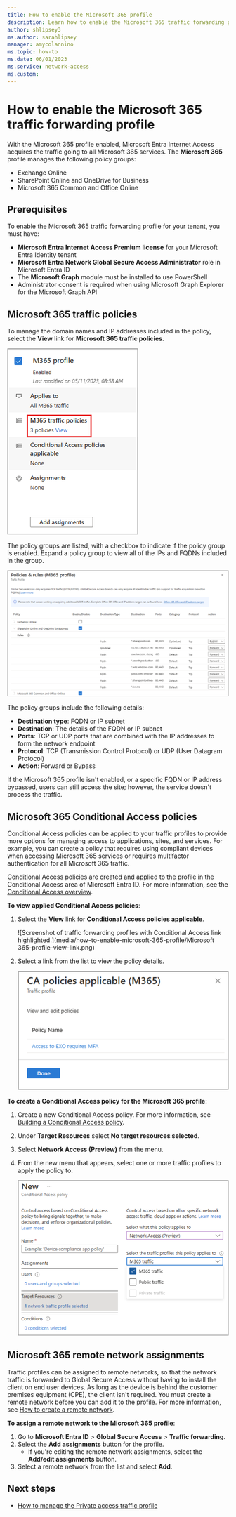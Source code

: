 ```yaml
---
title: How to enable the Microsoft 365 profile
description: Learn how to enable the Microsoft 365 traffic forwarding profile for Global Secure Access.
author: shlipsey3
ms.author: sarahlipsey
manager: amycolannino
ms.topic: how-to
ms.date: 06/01/2023
ms.service: network-access
ms.custom: 
---
```

# How to enable the Microsoft 365 traffic forwarding profile

With the Microsoft 365 profile enabled, Microsoft Entra Internet Access acquires the traffic going to all Microsoft 365 services. The **Microsoft 365** profile manages the following policy groups:

- Exchange Online
- SharePoint Online and OneDrive for Business
- Microsoft 365 Common and Office Online

## Prerequisites

To enable the Microsoft 365 traffic forwarding profile for your tenant, you must have:

- **Microsoft Entra Internet Access Premium license** for your Microsoft Entra Identity tenant
- **Microsoft Entra Network Global Secure Access Administrator** role in Microsoft Entra ID
- The **Microsoft Graph** module must be installed to use PowerShell
- Administrator consent is required when using Microsoft Graph Explorer for the Microsoft Graph API

## Microsoft 365 traffic policies

To manage the domain names and IP addresses included in the policy, select the **View** link for **Microsoft 365 traffic policies**. 

![Screenshot of the Microsoft 365 traffic policies.](media/how-to-enable-microsoft-365-profile/microsoft-365-traffic-profile.png)

The policy groups are listed, with a checkbox to indicate if the policy group is enabled. Expand a policy group to view all of the IPs and FQDNs included in the group.

![Screenshot of the Microsoft 365 profile details.](media/how-to-enable-microsoft-365-profile/microsoft-365-profile-details.png)

The policy groups include the following details:

- **Destination type**: FQDN or IP subnet
- **Destination**: The details of the FQDN or IP subnet
- **Ports**: TCP or UDP ports that are combined with the IP addresses to form the network endpoint
- **Protocol**: TCP (Transmission Control Protocol) or UDP (User Datagram Protocol)
- **Action**: Forward or Bypass

If the Microsoft 365 profile isn't enabled, or a specific FQDN or IP address bypassed, users can still access the site; however, the service doesn't process the traffic. 

## Microsoft 365 Conditional Access policies

Conditional Access policies can be applied to your traffic profiles to provide more options for managing access to applications, sites, and services. For example, you can create a policy that requires using compliant devices when accessing Microsoft 365 services or requires multifactor authentication for all Microsoft 365 traffic.

Conditional Access policies are created and applied to the profile in the Conditional Access area of Microsoft Entra ID. For more information, see the [Conditional Access overview](../active-directory/conditional-access/overview.md).

**To view applied Conditional Access policies**:

1. Select the **View** link for **Conditional Access policies applicable**.

    ![Screenshot of traffic forwarding profiles with Conditional Access link highlighted.](media/how-to-enable-microsoft-365-profile/Microsoft 365-profile-view-link.png)

1. Select a link from the list to view the policy details. 

    ![Screenshot of the applied Conditional Access policies.](media/how-to-enable-microsoft-365-profile/conditional-access-applied-policies.png)

**To create a Conditional Access policy for the Microsoft 365 profile**:

1. Create a new Conditional Access policy. For more information, see [Building a Conditional Access policy](../active-directory/conditional-access/concept-conditional-access-policies.md).
1. Under **Target Resources** select **No target resources selected**.
1. Select **Network Access (Preview)** from the menu.
1. From the new menu that appears, select one or more traffic profiles to apply the policy to. 

    ![Screenshot of the Conditional Access fields that relate to traffic forwarding profiles.](media/how-to-enable-microsoft-365-profile/conditional-access-menu-options.png)

## Microsoft 365 remote network assignments

Traffic profiles can be assigned to remote networks, so that the network traffic is forwarded to Global Secure Access without having to install the client on end user devices. As long as the device is behind the customer premises equipment (CPE), the client isn't required.  You must create a remote network before you can add it to the profile. For more information, see [How to create a remote network](how-to-manage-remote-networks.md).

**To assign a remote network to the Microsoft 365 profile**:

1. Go to **Microsoft Entra ID** > **Global Secure Access** > **Traffic forwarding**.
1. Select the **Add assignments** button for the profile. 
    - If you're editing the remote network assignments, select the **Add/edit assignments** button.
1. Select a remote network from the list and select **Add**.

## Next steps

- [How to manage the Private access traffic profile](how-to-manage-private-access-profile.md)